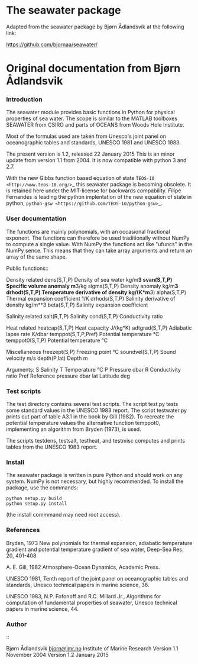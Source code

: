 # The seawater package

Adapted from the seawater package by Bjørn Ådlandsvik at the following link:

https://github.com/bjornaa/seawater/

# Original documentation from Bjørn Ådlandsvik

### Introduction

The seawater module provides basic functions in Python for physical
properties of sea water. The scope is similar to the MATLAB toolboxes
SEAWATER from CSIRO and parts of OCEANS from Woods Hole Institute.

Most of the formulas used are taken from Unesco's joint panel on
oceanographic tables and standards, UNESCO 1981 and UNESCO 1983.

The present version is 1.2, released 22 January 2015
This is an minor update from version 1.1 from 2004.
It is now compatible with python 3 and 2.7.

With the new Gibbs function based equation of state
`TEOS-10 <http://www.teos-10.org/>`_ this seawater package is becoming obsolete.
It is retained here under the MIT-license for backwards compability.
Filipe Fernandes is leading the python implentation of the new equation of
state in python, `python-gsw <https://github.com/TEOS-10/python-gsw>`_.

### User documentation

The functions are mainly polynomials, with an occasional fractional
exponent. The functions can therefore be used traditionally without NumPy to
compute a single value. With NumPy the functions act like "ufuncs" in the
NumPy sence. This means that they can take array arguments and return an
array of the same shape.


Public functions::

 Density related
   dens(S,T,P)           Density of sea water              kg/m**3
   svan(S,T,P)           Specific volume anomaly           m**3/kg
   sigma(S,T,P)          Density anomaly                   kg/m**3
   drhodt(S,T,P)         Temperature derivative of density kg/(K*m**3)
   alpha(S,T,P)          Thermal expansion coefficient     1/K
   drhods(S,T,P)         Salinity derivative of density    kg/m**3
   beta(S,T,P)           Salinity expansion coefficient

 Salinity related
   salt(R,T,P)           Salinity
   cond(S,T,P)           Conductivity ratio

 Heat related
   heatcap(S,T,P)        Heat capacity                     J/(kg*K)
   adtgrad(S,T,P)        Adiabatic lapse rate              K/dbar
   temppot(S,T,P,Pref)   Potential temperature             °C
   temppot0(S,T,P)       Potential temperature             °C

 Miscellaneous
   freezept(S,P)         Freezing point                    °C
   soundvel(S,T,P)       Sound velocity                    m/s
   depth(P,lat)          Depth                             m

 Arguments:
   S                     Salinity
   T                     Temperature                       °C
   P                     Pressure                          dbar
   R                     Conductivity ratio
   Pref                  Reference pressure                dbar
   lat                   Latitude                          deg


### Test scripts

The test directory contains several test scripts. The script test.py tests some
standard values in the UNESCO 1983 report.  The script testwater.py prints out
part of table A3.1 in the book by Gill (1982). To recreate the potential
temperature values the alternative function temppot0, implementing an
algorithm from Bryden (1973), is used.

The scripts testdens, testsalt, testheat, and testmisc computes and prints
tables from the UNESCO 1983 report.

### Install

The seawater package is written in pure Python and should work on any system.
NumPy is not necessary, but highly recommended. To install the package, use
the commands:

    python setup.py build
    python setup.py install

(the install commmand may need root access).

### References

Bryden, 1973
New polynomials for thermal expansion, adiabatic temperature gradient
and potential temperature gradient of sea water, Deep-Sea Res. 20, 401-408

A. E. Gill, 1982
Atmosphere-Ocean Dynamics, Academic Press.

UNESCO 1981, Tenth report of the joint panel on oceanographic tables
 and standards, Unesco technical papers in marine science, 36.

UNESCO 1983, N.P. Fofonoff and R.C. Millard Jr.,
Algorithms for computation of fundamental properties of seawater,
Unesco technical papers in marine science, 44.

### Author
::

  Bjørn Ådlandsvik <bjorn@imr.no>
  Institute of Marine Research
  Version 1.1 November 2004
  Version 1.2 January 2015
